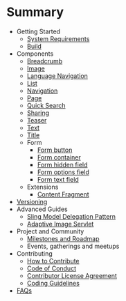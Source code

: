 # Summary

* Getting Started
    * [System Requirements](documentation/gettingstarted/SYSTEM_REQUIREMENTS.md)
    * [Build](documentation/gettingstarted/BUILD.md)
* Components
    * [Breadcrumb](../content/src/content/jcr_root/apps/core/wcm/components/breadcrumb/v2/breadcrumb)
    * [Image](../content/src/content/jcr_root/apps/core/wcm/components/image/v2/image)
    * [Language Navigation](../content/src/content/jcr_root/apps/core/wcm/components/languagenavigation/v1/languagenavigation)
    * [List](../content/src/content/jcr_root/apps/core/wcm/components/list/v2/list)
    * [Navigation](../content/src/content/jcr_root/apps/core/wcm/components/navigation/v1/navigation)
    * [Page](../content/src/content/jcr_root/apps/core/wcm/components/page/v2/page)
    * [Quick Search](../content/src/content/jcr_root/apps/core/wcm/components/search/v1/search)
    * [Sharing](../content/src/content/jcr_root/apps/core/wcm/components/sharing/v1/sharing)
    * [Teaser](../content/src/content/jcr_root/apps/core/wcm/sandbox/components/teaser/v1/teaser)
    * [Text](../content/src/content/jcr_root/apps/core/wcm/components/text/v2/text)
    * [Title](../content/src/content/jcr_root/apps/core/wcm/components/title/v2/title)
    * Form
        * [Form button](../content/src/content/jcr_root/apps/core/wcm/components/form/button/v2/button)
        * [Form container](../content/src/content/jcr_root/apps/core/wcm/components/form/container/v2/container)
        * [Form hidden field](../content/src/content/jcr_root/apps/core/wcm/components/form/hidden/v2/hidden)
        * [Form options field](../content/src/content/jcr_root/apps/core/wcm/components/form/options/v2/options)
        * [Form text field](../content/src/content/jcr_root/apps/core/wcm/components/form/text/v2/text)
    * Extensions
        * [Content Fragment](../extension/contentfragment/content/src/content/jcr_root/apps/core/wcm/extension/components/contentfragment/v1/contentfragment)
* [Versioning](VERSIONING.md)
* Advanced Guides
    * [Sling Model Delegation Pattern](documentation/advancedguides/SLING_MODELS_DELEGATION_PATTERN.md)
    * [Adaptive Image Servlet](documentation/advancedguides/ADAPTIVE_IMAGE_SERVLET.md)
* Project and Community
    * [Milestones and Roadmap](projectandcommunity/ROADMAP.md)
    * Events, gatherings and meetups
* Contributing
    * [How to Contribute](documentation/contributing/HOW_TO_CONTRIBUTE.md)
    * [Code of Conduct](documentation/contributing/CODE_OF_CONDUCT.md)
    * [Contributor License Agreement](documentation/contributing/CONTRIBUTOR_LICENSE_AGREEMENT.md)
    * [Coding Guidelines](documentation/contributing/CODING_GUIDELINES.md)
* [FAQs](documentation/FAQS.md)
